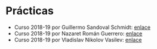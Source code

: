# Prácticas

- Curso 2018-19 por Guillermo Sandoval Schmidt: [enlace](https://github.com/Gsandoval96/MC-UGR)
- Curso 2018-19 por Nazaret Román Guerrero: [enlace](https://github.com/nazaretrogue/MC)
- Curso 2018-19 por Vladislav Nikolov Vasilev: [enlace](https://github.com/Vol0kin/ugr_modelos_computacion)
